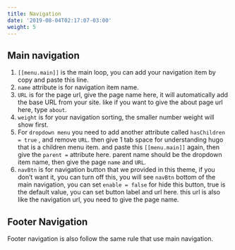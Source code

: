 ```yaml
---
title: Navigation
date: '2019-08-04T02:17:07-03:00'
weight: 5
---
```


## Main navigation

1. `[[menu.main]]` is the main loop, you can add your navigation item by copy and paste this line.
1. `name` attribute is for navigation item name.
1. `URL` is for the page url, give the page name here, it will automatically add the base URL from your site. like if you want to give the about page url here, type `about`.
1. `weight` is for your navigation sorting, the smaller number weight will show first.
1. For `dropdown menu` you need to add another attribute called `hasChildren = true` , and remove `URL`. then give 1 tab space for understanding hugo that is a children menu item. and paste this `[[menu.main]]` again, then give the `parent =` attribute here. parent name should be the dropdown item name, then give the page `name` and `URL`.
1. `navBtn` is for navigation button that we provided in this theme, if you don’t want it, you can turn off this, you will see `navBtn` bottom of the main navigation, you can set `enable = false` for hide this button, true is the default value, you can set button label and url here. this url is also like the navigation url, you need to give the page name.

## Footer Navigation

Footer navigation is also follow the same rule that use main navigation.
